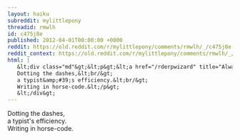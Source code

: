 ```yaml
---
layout: haiku
subreddit: mylittlepony
threadid: rmwlh
id: c475j8e
published: 2012-04-01T00:00:00 +0000
reddit: https://old.reddit.com/r/mylittlepony/comments/rmwlh/_/c475j8e
reddit_context: https://old.reddit.com/r/mylittlepony/comments/rmwlh/_/c475j8e?context=3
html: |
   &lt;div class="md"&gt;&lt;p&gt;&lt;a href="/rderpwizard" title="Always Relevant / Equine Transliteration / Paper Bag Princess"&gt;&lt;/a&gt;
   Dotting the dashes,&lt;br/&gt;
   a typist&amp;#39;s efficiency.&lt;br/&gt;
   Writing in horse-code.&lt;/p&gt;
   &lt;/div&gt;
---
```


[](/rderpwizard "Always Relevant / Equine Transliteration / Paper Bag Princess")
Dotting the dashes,  
a typist's efficiency.  
Writing in horse-code.
